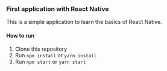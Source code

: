 ### First application with React Native

This is a simple application to learn the basics of React Native. 

#### How to run

1. Clone this repository
2. Run `npm install` or `yarn install`
3. Run `npm start` or `yarn start`
